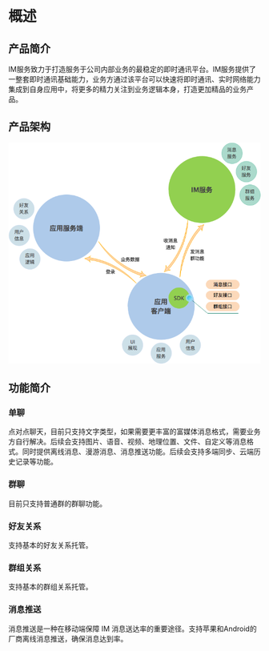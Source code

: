# 概述

## 产品简介

IM服务致力于打造服务于公司内部业务的最稳定的即时通讯平台。IM服务提供了一整套即时通讯基础能力，业务方通过该平台可以快速将即时通讯、实时网络能力集成到自身应用中，将更多的精力关注到业务逻辑本身，打造更加精品的业务产品。

## 产品架构

![](../.gitbook/assets/im-chan-pin-jia-gou%20%283%29.png)

## 功能简介

### 单聊

点对点聊天，目前只支持文字类型，如果需要更丰富的富媒体消息格式，需要业务方自行解决。后续会支持图片、语音、视频、地理位置、文件、自定义等消息格式。同时提供离线消息、漫游消息、消息推送功能。后续会支持多端同步、云端历史记录等功能。

### 群聊

目前只支持普通群的群聊功能。

### 好友关系

支持基本的好友关系托管。

### 群组关系

支持基本的群组关系托管。

### 消息推送

消息推送是一种在移动端保障 IM 消息送达率的重要途径。支持苹果和Android的厂商离线消息推送，确保消息达到率。





